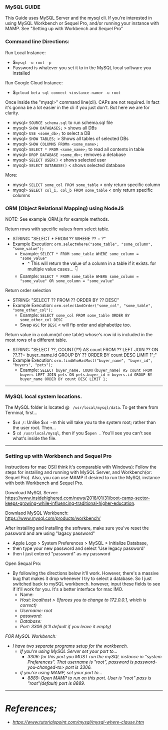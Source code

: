 ### MySQL GUIDE

This Guide uses MySQL Server and the mysql cli. If you're interested in using MySQL Workbench or Sequel Pro, and/or running your instance with MAMP. See "Setting up with Workbench and Sequel Pro"

### Command line Directions:

Run Local Instance:
- $`mysql -u root -p`
- Password is whatever you set it to in the MySQL local software you installed

Run Google Cloud Instance:
- $`gcloud beta sql connect <instance-name> -u root`

Once Inside the "mysql>" command line(cli). CAPs are not required. In fact it's gonna be a lot easier in the cli if you just don't. But here we are for clarity.

- mysql> `SOURCE schema.sql` to run schema.sql file
- mysql> `SHOW DATABASES;` > shows all DBs
- mysql> `USE <some_db>;` to select a DB
- mysql> `SHOW TABLES;` > Shows all tables of selected DBs
- mysql> `SHOW COLUMNS FROMm <some_name>;`
- mysql> `SELECT * FROM <some_name>;` to read all contents in table
- mysql> `DROP DATABASE <some_db>;` removes a detabase
- mysql> `SELECT USER()` < shows selected user
- mysql> `SELECT DATABASE()` < shows selected database

More:
- mysql> `SELECT some_col FROM some_table` < only return specific column
- mysql> `SELECT col_1, col_b FROM some_table` < only return specific columns


### ORM (Object Relational Mapping) using NodeJS
NOTE: See example_ORM.js for example methods.

Return rows with specific values from select table.
- STRING: "SELECT * FROM ?? WHERE ?? = ?"
- Example Execution: `orm.selectWhere("some_table", "some_column", "some_value");`
  - Example: `SELECT * FROM some_table WHERE some_column = "some_value"`
    - ^ This will return the value of a column in a table if it exists. for multiple value cases... 👇
  - Example: `SELECT * FROM some_table WHERE some_column = "some_value" OR some_column = "some_value"`

Return order selection
- STRING: "SELECT ?? FROM ?? ORDER BY ?? DESC"
- Example Execution: `orm.selectAndOrder("some_col", "some_table", "some_other_col");`
  - Example: `SELECT some_col FROM some_table ORDER BY some_other_col DESC`
  - Swap `ASC` for `DESC` < will fip order and alphabetize too.

Return value in a column(of one table) whose's row id is included in the most rows of a different table.
- STRING: "SELECT ??, COUNT(??) AS count FROM ?? LEFT JOIN ?? ON ??.??= buyer_name.id GROUP BY ?? ORDER BY count DESC LIMIT 1";"
- Example Execution: `orm.findWhoHasMost("buyer_name", "buyer_id", "buyers", "pets");`
  - Example: `SELECT buyer_name, COUNT(buyer_name) AS count FROM buyers LEFT JOIN pets ON pets.buyer_id = buyers.id GROUP BY buyer_name ORDER BY count DESC LIMIT 1;`

----
### MySQL local system locations.

The MySQL folder is located @ ` /usr/local/mysql/data`. To get there from Terminal, first...

- $`cd /`: Unlike $`cd ~`m this will take you to the system root; rather than the user root. Then...
- $ `cd /usr/local/mysql`, then if you $`open .` You'll see you can't see what's inside the file.

----
### Setting up with Workbench and Sequel Pro
Instructions for mac OS(I think it's comparable with Windows): Follow the steps for installing and running with MySQL Server, and Workbench(or: Sequel Pro). Also, you can use MAMP if desired to run the MySQL instance with both Workbench and Sequel Pro.

Download MySQL Server: https://www.insidehighered.com/news/2018/01/31/boot-camp-sector-keeps-growing-while-influencing-traditional-higher-education.

Downlaod MySQL Workbench: https://www.mysql.com/products/workbench/

After installing and installing the software, make sure you've reset the password and are using "lagacy password"
- Apple Logo > System Preferences > MySQL > Initialize Database,
- then type your new password and select 'Use legacy password'
- then I just entered "password" as my password

Open Sequal Pro:
- By following the directions below it'll work. However, there's a massive bug that makes it drop whenever I try to select a database. So I just switched back to mySQL workbench. however, input these fields to see if it'll work for you. It's a better interface for mac IMO.
  - Name: <I left it empty>  
  - Host: localhost > (!forces you to change to 172.0.0.1, which is correct)
  - Username: root
  - password: <password-you-changed-to>
  - Database: <I left it empty>
  - Port: 3306 (it'll default if you leave it empty)

FOR MySQL Workbench:
- I have two separate programs setup for the workbench.
  - If you're using MySQL Server set your port to...
    - 3306: for this port you MUST run the mySQL instance in "system Preferences". That username is "root", password is password-you-changed-to> port is 3306.
  - if you're using MAMP, set your port to...
    - 8889: Open MAMP to run on this port. User is "root" pass is "root"(default) port is 8889.

----
# References;
- https://www.tutorialspoint.com/mysql/mysql-where-clause.htm
